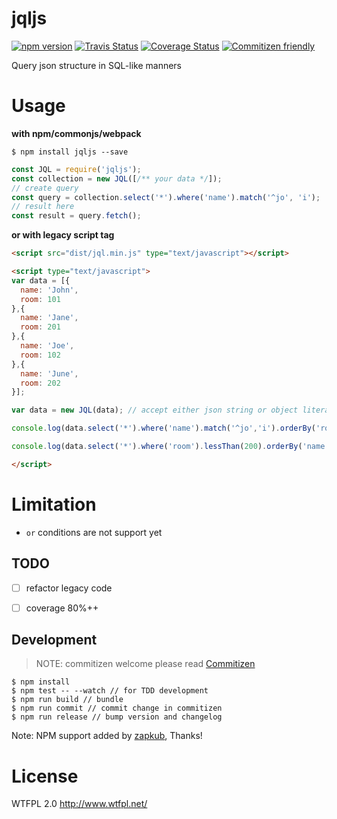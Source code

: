 # jqljs
[![npm version](https://badge.fury.io/js/jqljs.svg)](https://badge.fury.io/js/jqljs)
[![Travis Status](https://travis-ci.org/zapkub/JQLjs.svg?branch=master)](https://travis-ci.org/zapkub/JQLjs)
[![Coverage Status](https://coveralls.io/repos/github/earthchie/JQL.js/badge.svg?branch=master)](https://coveralls.io/github/earthchie/JQL.js?branch=master)
[![Commitizen friendly](https://img.shields.io/badge/commitizen-friendly-brightgreen.svg)](http://commitizen.github.io/cz-cli/)

Query json structure in SQL-like manners
# Usage 
**with npm/commonjs/webpack**
```
$ npm install jqljs --save
```
```js
const JQL = require('jqljs');
const collection = new JQL([/** your data */]);
// create query
const query = collection.select('*').where('name').match('^jo', 'i');
// result here
const result = query.fetch();
```


**or with legacy script tag**
```HTML
<script src="dist/jql.min.js" type="text/javascript"></script>
```
```HTML
<script type="text/javascript">
var data = [{
  name: 'John',
  room: 101
},{
  name: 'Jane',
  room: 201
},{
  name: 'Joe',
  room: 102
},{
  name: 'June',
  room: 202
}];

var data = new JQL(data); // accept either json string or object literal

console.log(data.select('*').where('name').match('^jo','i').orderBy('room desc').fetch());

console.log(data.select('*').where('room').lessThan(200).orderBy('name').fetch());

</script>
```
# Limitation
- ``or`` conditions are not support yet

## TODO
- [ ] refactor legacy code
- [ ] coverage 80%++


## Development
> NOTE: commitizen welcome please read [Commitizen](https://github.com/commitizen/cz-cli)
```
$ npm install
$ npm test -- --watch // for TDD development
$ npm run build // bundle
$ npm run commit // commit change in commitizen
$ npm run release // bump version and changelog
```
Note: NPM support added by [zapkub](https://github.com/earthchie/JQL.js/pull/1), Thanks!

# License
WTFPL 2.0 http://www.wtfpl.net/
